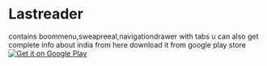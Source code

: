 # Lastreader
contains boommenu,sweapreeal,navigationdrawer with tabs
u can also get complete info about india from here
download it from google play store
<a href='https://play.google.com/store/apps/details?id=com.Good.dell.reader&utm_source=global_co&utm_medium=prtnr&utm_content=Mar2515&utm_campaign=PartBadge&pcampaignid=MKT-Other-global-all-co-prtnr-py-PartBadge-Mar2515-1'><img alt='Get it on Google Play' src='https://play.google.com/intl/en_us/badges/images/generic/en_badge_web_generic.png'/></a>
